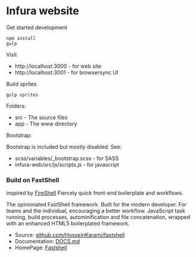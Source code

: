 # Infura website

Get started development

```
npm install 
gulp
```
Visit 
* http://localhost:3000 - for web site 
* http://localhost:3001 - for browsersync UI

Build sprites

```
gulp sprites
```

Folders:

* src - The source files
* app - The www directory 

Bootstrap: 

Bootstrap is included but mostly disabled.
See:
*  scss/variables/_bootstrap.scss - for SASS
* infura-web/src/js/scripts.js - for javascript



### Build on FastShell

inspired by [FireShell](http://getfireshell.com)
Fiercely quick front-end boilerplate and workflows.

The opinionated FastShell framework. Built for the modern developer. For teams and the individual, encouraging a better workflow. JavaScript task running, build processes, autominification and file concatenation, wrapped with an enhanced HTML5 boilerplated framework.

* Source: [github.com/HosseinKarami/fastshell](http://github.com/HosseinKarami/fastshell)
* Documentation: [DOCS.md](https://github.com/HosseinKarami/fastshell/blob/master/DOCS.md)
* HomePage: [Fastshell](https://HosseinKarami.github.io/fastshell)

